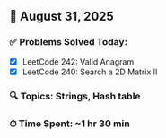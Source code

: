 ## 📅 August 31, 2025

### ✅ Problems Solved Today:
- [x] LeetCode 242: Valid Anagram
- [x] LeetCode 240: Search a 2D Matrix II

### 🔍 Topics: Strings, Hash table 
### ⏱ Time Spent: ~1 hr 30 min
